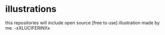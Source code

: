 # illustrations
this repositories will include open source [free to use] illustration made by me. -xXLUCIFERINXx
